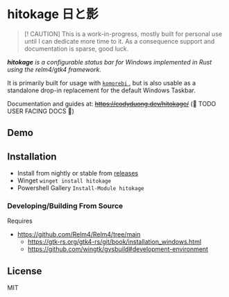 # hitokage 日と影

> [! CAUTION]
> This is a work-in-progress, mostly built for personal use until I can dedicate more time to it.
> As a consequence support and documentation is sparse, good luck.

*__hitokage__ is a configurable status bar for Windows implemented in Rust using the relm4/gtk4 framework.*

It is primarily built for usage with [ `komorebi` ](https://github.com/LGUG2Z/komorebi), but is also usable as a 
standalone drop-in replacement for the default Windows Taskbar.

Documentation and guides at: ~~https://codyduong.dev/hitokage/~~ (🚧 TODO USER FACING DOCS 🚧)

## Demo

## Installation

* Install from nightly or stable from [releases]()
* Winget `winget install hitokage`
* Powershell Gallery `Install-Module hitokage`

### Developing/Building From Source

Requires
* https://github.com/Relm4/Relm4/tree/main
  + https://gtk-rs.org/gtk4-rs/git/book/installation_windows.html
  + https://github.com/wingtk/gvsbuild#development-environment

## License

MIT
